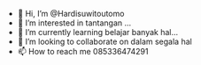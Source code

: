 - 👋 Hi, I’m @Hardisuwitoutomo
- 👀 I’m interested in tantangan ...
- 🌱 I’m currently learning belajar banyak hal...
- 💞️ I’m looking to collaborate on dalam segala hal
- 📫 How to reach me 085336474291

<!---
Hardisuwitoutomo/Hardisuwitoutomo is a ✨ special ✨ repository because its `README.md` (this file) appears on your GitHub profile.
You can click the Preview link to take a look at your changes.
--->
